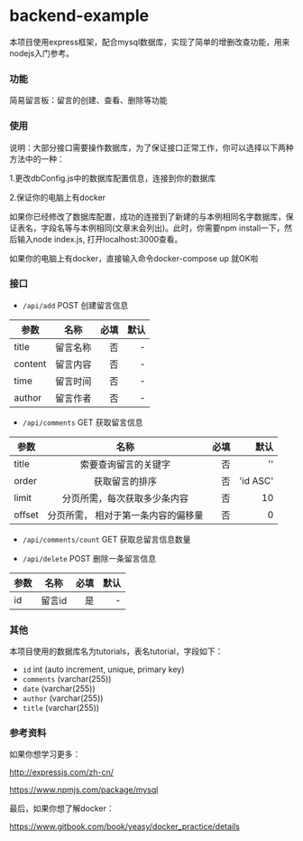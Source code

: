 # backend-example
本项目使用express框架，配合mysql数据库，实现了简单的增删改查功能，用来nodejs入门参考。

### 功能

简易留言板：留言的创建、查看、删除等功能

### 使用
说明：大部分接口需要操作数据库，为了保证接口正常工作，你可以选择以下两种方法中的一种：

1.更改dbConfig.js中的数据库配置信息，连接到你的数据库

2.保证你的电脑上有docker

 如果你已经修改了数据库配置，成功的连接到了新建的与本例相同名字数据库，保证表名，字段名等与本例相同(文章末会列出)。此时，你需要npm install一下，然后输入node index.js, 打开localhost:3000查看。

 如果你的电脑上有docker，直接输入命令docker-compose up 就OK啦

### 接口

- `/api/add` POST 创建留言信息

| 参数        | 名称           | 必填  | 默认 |
| ------------- |:-------------:| -----:| -----:|
| title     | 留言名称 | 否 | - |
| content      | 留言内容      | 否 | - |
| time | 留言时间   | 否 | - |
| author | 留言作者   | 否 | - |


- `/api/comments` GET 获取留言信息

| 参数        | 名称           | 必填  | 默认 |
| ------------- |:-------------:| -----:| -----:|
| title     | 索要查询留言的关键字 | 否 | '' |
| order      | 获取留言的排序      | 否 | 'id ASC' |
| limit | 分页所需，每次获取多少条内容   | 否 | 10 |
| offset | 分页所需， 相对于第一条内容的偏移量   | 否 | 0 |

- `/api/comments/count` GET 获取总留言信息数量

- `/api/delete` POST 删除一条留言信息

| 参数        | 名称           | 必填  | 默认 |
| ------------- |:-------------:| -----:| -----:|
| id     | 留言id | 是 | - |


### 其他

本项目使用的数据库名为tutorials，表名tutorial，字段如下：
- `id` int (auto increment, unique, primary key)
- `comments` (varchar(255))
-  `date` (varchar(255))
- `author` (varchar(255))
-  `title` (varchar(255))

### 参考资料
如果你想学习更多：

http://expressjs.com/zh-cn/

https://www.npmjs.com/package/mysql

最后，如果你想了解docker：

https://www.gitbook.com/book/yeasy/docker_practice/details
